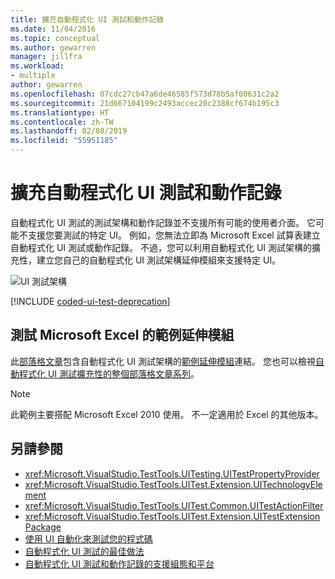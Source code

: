 ```yaml
---
title: 擴充自動程式化 UI 測試和動作記錄
ms.date: 11/04/2016
ms.topic: conceptual
ms.author: gewarren
manager: jillfra
ms.workload:
- multiple
author: gewarren
ms.openlocfilehash: 07cdc27cb47a6de46585f573d78b5af00631c2a2
ms.sourcegitcommit: 21d667104199c2493accec20c2388cf674b195c3
ms.translationtype: HT
ms.contentlocale: zh-TW
ms.lasthandoff: 02/08/2019
ms.locfileid: "55951185"
---
```

# <a name="extend-coded-ui-tests-and-action-recordings"></a>擴充自動程式化 UI 測試和動作記錄

自動程式化 UI 測試的測試架構和動作記錄並不支援所有可能的使用者介面。 它可能不支援您要測試的特定 UI。 例如，您無法立即為 Microsoft Excel 試算表建立自動程式化 UI 測試或動作記錄。 不過，您可以利用自動程式化 UI 測試架構的擴充性，建立您自己的自動程式化 UI 測試架構延伸模組來支援特定 UI。

![UI 測試架構](../test/media/ui_testarch.png)

[!INCLUDE [coded-ui-test-deprecation](includes/coded-ui-test-deprecation.md)]

## <a name="sample-extension-to-test-microsoft-excel"></a>測試 Microsoft Excel 的範例延伸模組

此[部落格文章](https://blogs.msdn.microsoft.com/gautamg/2010/01/05/3-introducing-sample-excel-extension/)包含自動程式化 UI 測試架構的[範例延伸模組](https://msdnshared.blob.core.windows.net/media/MSDNBlogsFS/prod.evol.blogs.msdn.com/CommunityServer.Components.PostAttachments/00/09/94/38/24/ExcelPluginSample.zip)連結。 您也可以檢視[自動程式化 UI 測試擴充性的整個部落格文章系列](https://blogs.msdn.microsoft.com/gautamg/2010/01/05/series-on-coded-ui-test-extensibility/)。

> [!NOTE]
> 此範例主要搭配 Microsoft Excel 2010 使用。 不一定適用於 Excel 的其他版本。

## <a name="see-also"></a>另請參閱

- <xref:Microsoft.VisualStudio.TestTools.UITesting.UITestPropertyProvider>
- <xref:Microsoft.VisualStudio.TestTools.UITest.Extension.UITechnologyElement>
- <xref:Microsoft.VisualStudio.TestTools.UITest.Common.UITestActionFilter>
- <xref:Microsoft.VisualStudio.TestTools.UITest.Extension.UITestExtensionPackage>
- [使用 UI 自動化來測試您的程式碼](../test/use-ui-automation-to-test-your-code.md)
- [自動程式化 UI 測試的最佳做法](../test/best-practices-for-coded-ui-tests.md)
- [自動程式化 UI 測試和動作記錄的支援組態和平台](../test/supported-configurations-and-platforms-for-coded-ui-tests-and-action-recordings.md)